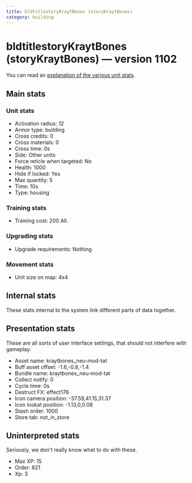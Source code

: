 ```yaml
---
title: bldtitlestoryKraytBones (storyKraytBones)
category: building
---
```


# bldtitlestoryKraytBones (storyKraytBones) — version 1102

You can read an [explanation  of the various unit stats](unitexplained.md).

## Main stats

### Unit stats

  * Activation radius: 12
  * Armor type: building
  * Cross credits: 0
  * Cross materials: 0
  * Cross time: 0s
  * Side: Other units
  * Force reticle when targeted: No
  * Health: 1000
  * Hide if locked: Yes
  * Max quantity: 5
  * Time: 10s
  * Type: housing

### Training stats

  * Training cost: 200 All.

### Upgrading stats

  * Upgrade requirements: Nothing

### Movement stats

  * Unit size on map: 4x4

## Internal stats

These stats internal to the system link different parts of data together.


## Presentation stats

These are all sorts of user interface settings, that should not interfere with gameplay.

  * Asset name: kraytbones_neu-mod-tat
  * Buff asset offset: -1.6,-0.8,-1.4
  * Bundle name: kraytbones_neu-mod-tat
  * Collect notify: 0
  * Cycle time: 0s
  * Destruct FX: effect176
  * Icon camera position: -37.59,41.15,31.37
  * Icon lookat position: -1.13,0,0.08
  * Stash order: 1000
  * Store tab: not_in_store

## Uninterpreted stats

Seriously, we don't really know what to do with these.

  * Max XP: 15
  * Order: 821
  * Xp: 3

